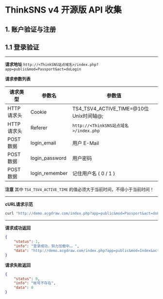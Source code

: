 # ThinkSNS v4 开源版 API 收集

## 1. 账户验证与注册

## 1.1 登录验证

---

**请求地址** `http://<ThinkSNS站点域名>/index.php?app=public&mod=Passport&act=doLogin`

**请求参数列表**

请求类型 | 参数名 | 参数值
-------- | ------ | -------
HTTP 请求头 | Cookie | TS4_TSV4_ACTIVE_TIME=@10位Unix时间轴@;
HTTP 请求头 | Referer | `http://<ThinkSNS站点域名>/index.php`
POST 数据 | login_email | 用户 E-Mail
POST 数据 | login_password | 用户密码
POST 数据 | login_remember | 记住用户名 ( 0 / 1 )

**注意** 其中 ```TS4_TSV4_ACTIVE_TIME``` 的值必须大于当前时间，不得小于当前时间！

---

**cURL请求示范**

```bash
curl "http://demo.acgdraw.com/index.php?app=public&mod=Passport&act=doLogin" -H "Cookie: TS4_TSV4_ACTIVE_TIME=1476527241;" -H "Referer: http://demo.acgdraw.com/" --data "login_email=test"%"40example.com&login_password=12345678&login_remember=1" --compressed
```

---

**请求成功返回**

```json
{
    "status": 1,
    "info": "登录成功，努力加载中。。",
    "data": "http://demo.acgdraw.com/index.php?app=public&mod=Index&act=index"
}
```

**请求失败返回**

```json
{
    "status": 0,
    "info": "帐号不存在",
    "data": 0
}
```
